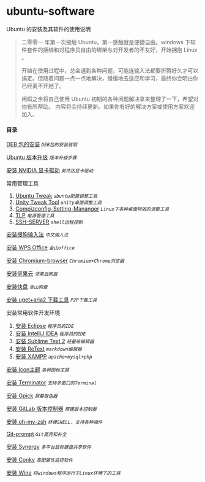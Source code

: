 # ubuntu-software
Ubuntu 的安装及其软件的使用说明
> 二零零一 年第一次接触 Ubuntu，第一感触就是便捷自由。windows 下软件套件的捆绑和对程序员自由的绑架与对开发者的不友好，开始拥抱 Linux 。   
>
> 开始在使用过程中，总会遇到各种问题，可能连输入法都要折腾好久才可以搞定。但随着问题一点一点地解决，慢慢地去适应和学习，最终你会明白你已经离不开她了。   
>
> 闲暇之余将自己使用 Ubuntu 初期的各种问题解决拿来整理了一下，希望对你有所帮助。
> 内容将会持续更新。如果你有好的解决方案或使用方案欢迎加入。


#### 目录
[DEB 包的安装](./documents/deb.md) *`DEB包的安装说明`*

[Ubuntu 版本升级](./documents/upgrade.md) *`版本升级步骤`*

[安装 NVIDIA 显卡驱动](./documents/nvidia.md) *`英伟达显卡驱动`*

常用管理工具

1. [Ubuntu Tweak](./documents/ubuntu-tweak.md) *`ubuntu配置调整工具`*
2. [Unity Tweak Tool](./documents/unity-tweak-tool.md) *`unity桌面调整工具`*
3. [Compizconfig-Setting-Mananger](./documents/compizconfig-setting-mananger.md) *`Linux下各种桌面特效的调整工具`*
4. [TLP](./documents/tlp.md) *`电源管理工具`*
5. [SSH-SERVER](./documents/ssh-server.md) *`shell远程控制`*

[安装搜狗输入法](./documents/input-method.md) *`中文输入法`*

[安装 WPS Office](./documents/wps-office.md) *`金山office`*

[安装 Chromium-browser](./documents/chromium-browser.md) *`Chromium+Chrome浏览器`*

[安装坚果云](./documents/nutstore.md) *`坚果云网盘`*

[安装快盘](./documents/kuaipan.md) *`金山网盘`*

[安装 uget+aria2 下载工具](./documents/uget+aria2.md) *`P2P下载工具`*

安装常用软件开发环境

1. [安装 Eclipse](./documents/eclipse.md) *`程序员的IDE`*
2. [安装 IntelliJ IDEA](./documents/intellij-idea.md) *`程序员的IDE`*
3. [安装 Sublime Text 2](./documents/sublime-text-2.md) *`轻量级编辑器`*
4. [安装 ReText](./documents/retext.md) *`markdown编辑器`*
5. [安装 XAMPP](./documents/xampp.md) *`apache+mysql+php`*


[安装 Icon主题](./documents/icon-theme.md) *`各种图标主题`*

[安装 Terminator](./documents/terminator.md) *`支持多窗口的Terminal`*

[安装 Gpick](./documents/gpick.md) *`屏幕取色器`*

[安装 GitLab 版本控制器](./documents/gitlab.md) *`搭建版本控制器`*

[安装 oh-my-zsh](./documents/oh-my-zsh.md) *`终极SHELL，支持各种插件`*

[Git-prompt](./documents/git-prompt.md) *`Git高亮和补全`*

[安装 Synergy](./documents/synergy.md) *`多平台鼠标键盘共享软件`*

[安装 Conky](./documents/conky.md) *`高配置性监控软件`*

[安装 Wine](./documents/wine.md) *`将windows程序运行于Linux环境下的工具`*